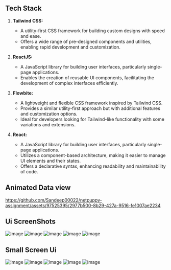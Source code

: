 ## Tech Stack

1. **Tailwind CSS:** 
   - A utility-first CSS framework for building custom designs with speed and ease.
   - Offers a wide range of pre-designed components and utilities, enabling rapid development and customization.

2. **ReactJS:**
   - A JavaScript library for building user interfaces, particularly single-page applications.
   - Enables the creation of reusable UI components, facilitating the development of complex interfaces efficiently.

3. **Flowbite:**
   - A lightweight and flexible CSS framework inspired by Tailwind CSS.
   - Provides a similar utility-first approach but with additional features and customization options.
   - Ideal for developers looking for Tailwind-like functionality with some variations and extensions.

4. **React:**
   - A JavaScript library for building user interfaces, particularly single-page applications.
   - Utilizes a component-based architecture, making it easier to manage UI elements and their states.
   - Offers a declarative syntax, enhancing readability and maintainability of code.
     
## Animated Data view
https://github.com/Sandeep00022/netpuppy-assignment/assets/97525395/2977b500-8b29-427a-9516-fe1007ae2234

## Ui ScreenShots
![image](https://github.com/Sandeep00022/netpuppy-assignment/assets/97525395/05dc9df2-bcc6-4dba-b166-82302195a791)
![image](https://github.com/Sandeep00022/netpuppy-assignment/assets/97525395/8421c4d3-2709-4742-8460-869bd28497ee)
![image](https://github.com/Sandeep00022/netpuppy-assignment/assets/97525395/f87192cc-8f96-41f7-a71d-ddf303a6234f)
![image](https://github.com/Sandeep00022/netpuppy-assignment/assets/97525395/01239c40-1aeb-4ad2-9446-72ed0988a885)
![image](https://github.com/Sandeep00022/netpuppy-assignment/assets/97525395/aab7c7e3-1eff-4837-a7b5-90bf389ae1f3)





## Small Screen Ui
![image](https://github.com/Sandeep00022/netpuppy-assignment/assets/97525395/5575fdcf-4f10-4a18-9f4d-73201535a4ae)
![image](https://github.com/Sandeep00022/netpuppy-assignment/assets/97525395/d2620526-658d-4b2f-9c97-3c63b4e5b414)
![image](https://github.com/Sandeep00022/netpuppy-assignment/assets/97525395/6dbf1d5a-9916-427c-834a-4366f563da45)
![image](https://github.com/Sandeep00022/netpuppy-assignment/assets/97525395/93aa894d-9b58-46ee-9218-7af51a6630ae)
![image](https://github.com/Sandeep00022/netpuppy-assignment/assets/97525395/1ab6224d-725e-468d-bc01-68467598a1d7)





